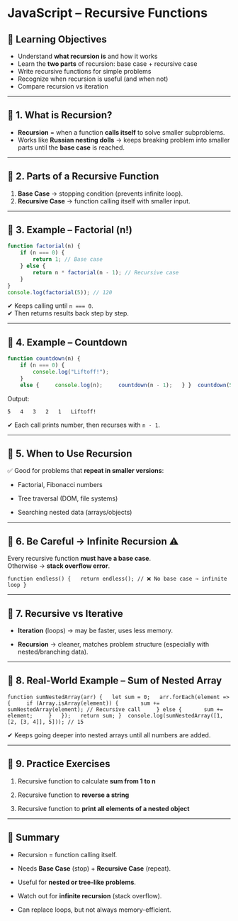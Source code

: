 # JavaScript – Recursive Functions

## 🎯 Learning Objectives

- Understand **what recursion is** and how it works
- Learn the **two parts** of recursion: base case + recursive case
- Write recursive functions for simple problems
- Recognize when recursion is useful (and when not)
- Compare recursion vs iteration

---

## 🔹 1. What is Recursion?

- **Recursion** = when a function **calls itself** to solve smaller subproblems.
- Works like **Russian nesting dolls** → keeps breaking problem into smaller parts until the **base case** is reached.

---

## 🔹 2. Parts of a Recursive Function

1. **Base Case** → stopping condition (prevents infinite loop).
2. **Recursive Case** → function calling itself with smaller input.

---

## 🔹 3. Example – Factorial (n!)

```js
function factorial(n) {   
	if (n === 0) {     
		return 1; // Base case   
	} else {     
		return n * factorial(n - 1); // Recursive case   
	} 
}  
console.log(factorial(5)); // 120
```

✔ Keeps calling until `n === 0`.  
✔ Then returns results back step by step.

---

## 🔹 4. Example – Countdown

```js
function countdown(n) {   
	if (n === 0) {     
		console.log("Liftoff!");   
	} 
	else {     console.log(n);     countdown(n - 1);   } }  countdown(5);
```

Output:

`5   4   3   2   1   Liftoff!`  

✔ Each call prints number, then recurses with `n - 1`.

---

## 🔹 5. When to Use Recursion

✅ Good for problems that **repeat in smaller versions**:

- Factorial, Fibonacci numbers
    
- Tree traversal (DOM, file systems)
    
- Searching nested data (arrays/objects)
    

---

## 🔹 6. Be Careful → Infinite Recursion ⚠️

Every recursive function **must have a base case**.  
Otherwise → **stack overflow error**.

`function endless() {   return endless(); // ❌ No base case → infinite loop }`

---

## 🔹 7. Recursive vs Iterative

- **Iteration** (loops) → may be faster, uses less memory.
    
- **Recursion** → cleaner, matches problem structure (especially with nested/branching data).
    

---

## 🔹 8. Real-World Example – Sum of Nested Array

`function sumNestedArray(arr) {   let sum = 0;   arr.forEach(element => {     if (Array.isArray(element)) {       sum += sumNestedArray(element); // Recursive call     } else {       sum += element;     }   });   return sum; }  console.log(sumNestedArray([1, [2, [3, 4]], 5])); // 15`

✔ Keeps going deeper into nested arrays until all numbers are added.

---

## 🔹 9. Practice Exercises

1. Recursive function to calculate **sum from 1 to n**
    
2. Recursive function to **reverse a string**
    
3. Recursive function to **print all elements of a nested object**
    

---

## 📝 Summary

- Recursion = function calling itself.
    
- Needs **Base Case** (stop) + **Recursive Case** (repeat).
    
- Useful for **nested or tree-like problems**.
    
- Watch out for **infinite recursion** (stack overflow).
    
- Can replace loops, but not always memory-efficient.